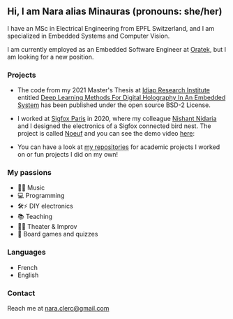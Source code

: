 ## Hi, I am Nara alias Minauras (pronouns: she/her)

I have an MSc in Electrical Engineering from EPFL Switzerland, and I am specialized in Embedded Systems and Computer Vision.

I am currently employed as an Embedded Software Engineer at [Oratek](https://oratek.com/), but I am looking for a new position.

### Projects
* The code from my 2021 Master's Thesis at [Idiap Research Institute](https://github.com/idiap) entitled [Deep Learning Methods For Digital Holography In An Embedded System](https://github.com/Minauras/deepdefresneling) has been published under the open source BSD-2 License.
* I worked at [Sigfox Paris](https://www.sigfox.com/en) in 2020, where my colleague [Nishant Nidaria](https://www.linkedin.com/in/nishantnidaria/) and I designed the electronics of a Sigfox connected bird nest. The project is called [Noeuf](https://noeuf.ml/) and you can see the demo video [here](http://www.youtube.com/watch?feature=player_embedded&v=zEdp13xUdek):

* You can have a look at [my repositories](https://github.com/Minauras?tab=repositories) for academic projects I worked on or fun projects I did on my own!

### My passions
* 🎸🎹 Music
* 💻 Programming
* 🛠⚡ DIY electronics
* 📚 Teaching
* 🕺💃 Theater & Improv
* 🎲 Board games and quizzes

### Languages
* French
* English

### Contact
Reach me at [nara.clerc@gmail.com](mailto:nara.clerc@gmail.com)
